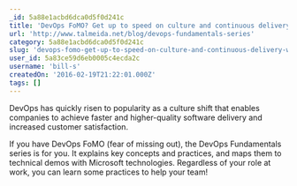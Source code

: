 ```yaml
---
_id: 5a88e1acbd6dca0d5f0d241c
title: 'DevOps FoMO? Get up to speed on culture and continuous delivery with the DevOps Fundamentals Series'
url: 'http://www.talmeida.net/blog/devops-fundamentals-series'
category: 5a88e1acbd6dca0d5f0d241c
slug: 'devops-fomo-get-up-to-speed-on-culture-and-continuous-delivery-with-the-devops-fundamentals-series'
user_id: 5a83ce59d6eb0005c4ecda2c
username: 'bill-s'
createdOn: '2016-02-19T21:22:01.000Z'
tags: []
---
```


DevOps has quickly risen to popularity as a culture shift that enables companies to achieve faster and higher-quality software delivery and increased customer satisfaction. 

If you have DevOps FoMO (fear of missing out), the DevOps Fundamentals series is for you. It explains key concepts and practices, and maps them to technical demos with Microsoft technologies. Regardless of your role at work, you can learn some practices to help your team!
